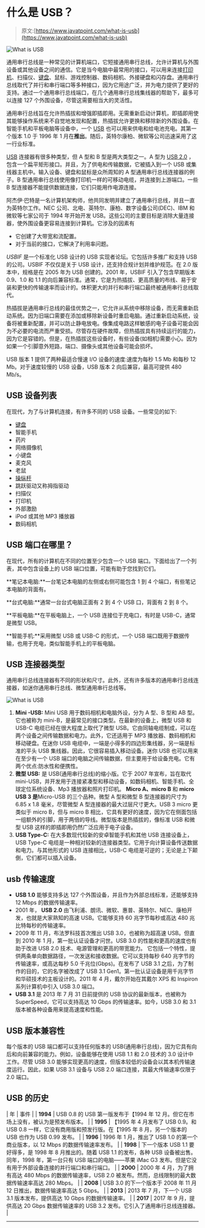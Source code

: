 # 什么是 USB？

> 原文:[https://www.javatpoint.com/what-is-usb](https://www.javatpoint.com/what-is-usb)

![What is USB](../Images/13e91c33f1b591b9d26d63673c935c37.png)

通用串行总线是一种常见的计算机端口，它短接通用串行总线，允许计算机与外围设备或其他设备之间的通信。它是当今电脑中最常用的接口，可以用来连接[打印机](https://www.javatpoint.com/printers)、扫描仪、[键盘](https://www.javatpoint.com/keyboard)、鼠标、游戏控制器、数码相机、外接硬盘和闪存盘。通用串行总线取代了并行和串行端口等多种接口，因为它用途广泛，并为电力提供了更好的支持。通过一个通用串行总线端口，在几个通用串行总线集线器的帮助下，最多可以连接 127 个外围设备，尽管这需要相当大的灵活性。

通用串行总线旨在允许热插拔和增强即插即用。无需重新启动计算机，即插即用使其能够操作系统来不自觉地发现和配置，热插拔允许更换和移除新的外围设备。在智能手机和平板电脑等设备中，一个 [USB](https://www.javatpoint.com/usb-full-form) 也可以用来供电和给电池充电。其第一个版本 1.0 于 1996 年 1 月在**推出**。随后，英特尔康柏、微软等公司迅速采用了这一行业标准。

[USB](https://www.javatpoint.com/usb-flash-drive) 连接器有很多种类型，但 A 型和 B 型是两大类型之一。A 型为 [USB 2.0](https://www.javatpoint.com/usb-2-0-vs-usb-3-0) ，包含一个扁平矩形接口。并且，为了供电和传输数据，它被插入到一个 USB 或集线器主机中。输入设备、键盘和鼠标是众所周知的 A 型通用串行总线连接器的例子。B 型通用串行总线使用像打印机一样的可移动电缆，并连接到上游端口。一些 B 型连接器不能提供数据连接，它们只能用作电源连接。

阿杰伊·巴特是一名计算机架构师，他共同发明并建立了通用串行总线，并且一直为英特尔工作。NEC 公司、北电、英特尔、康柏、数字设备公司(DEC)、IBM 和微软等七家公司于 1994 年开始开发 USB。这些公司的主要目标是消除大量连接器，使外围设备更容易连接到计算机。它涉及的因素有

*   它创建了大带宽和流配置。
*   对于当前的接口，它解决了利用率问题。

*USBIF* 是一个标准化 USB 设计的 USB 实现者论坛。它包括许多推广和支持 USB 的公司。USBIF 不仅仅是关于 USB 设计，还支持合规计划并维护规范。在 2.0 版本中，规格是在 2005 年为 USB 创建的。2001 年，USBIF 引入了包含早期版本 0.9、1.0 和 1.1 的向后兼容标准。通常，它是为热插拔、更高质量的布线、易于安装和更快的传输速率而设计的。体积更大的并行和串行端口最终被通用串行总线取代。

热插拔是通用串行总线的最佳优势之一，它允许从系统中移除设备，而无需重新启动系统。因为旧端口需要在添加或移除新设备时重启电脑。通过重新启动系统，设备将被重新配置，并可以防止静电放电。像集成电路这样敏感的电子设备可能会因为不必要的电流而严重受损。尽管存在硬件故障，但热插拔具有持续运行的能力，因为它是容错的。但是，在热插拔这些设备时，有些设备(如相机)需要小心。因为如果一个引脚意外短路，端口、摄像头或其他设备可能会损坏。

USB 版本 1 提供了两种最适合慢速 I/O 设备的速度:速度为每秒 1.5 Mb 和每秒 12 Mb。对于速度较慢的 USB 设备，USB 版本 2 向后兼容，最高可提供 480 Mb/s。

## USB 设备列表

在现代，为了与计算机连接，有许多不同的 USB 设备。一些常见的如下:

*   [键盘](https://www.javatpoint.com/computer-graphics-input-devices#keyboard)
*   智能手机
*   药片
*   网络摄像机
*   小键盘
*   麦克风
*   老鼠
*   [操纵杆](https://www.javatpoint.com/computer-graphics-trackball#joystick)
*   跳跃驱动又称拇指驱动
*   扫描仪
*   打印机
*   外部激励
*   iPod 或其他 MP3 播放器
*   数码相机

## USB 端口在哪里？

在现代，所有的计算机在不同的位置至少包含一个 USB 端口。下面给出了一个列表，其中包含设备上的 USB 端口位置，可能有助于您找到它们。

**笔记本电脑:**一台笔记本电脑的左侧或右侧可能包含 1 到 4 个端口，有些笔记本电脑的背面有。

**台式电脑:**通常一台台式电脑正面有 2 到 4 个 USB 口，背面有 2 到 8 个。

**平板电脑:**在平板电脑上，一个 USB 连接位于充电口，有时是 USB-C，通常是微型 USB。

**智能手机:**采用微型 USB 或 USB-C 的形式，一个 USB 端口既用于数据传输，也用于充电，类似智能手机上的平板电脑。

## USB 连接器类型

通用串行总线连接器有不同的形状和尺寸。此外，还有许多版本的通用串行总线连接器，如迷你通用串行总线、微型通用串行总线等。

![What is USB](../Images/c561d160c283f050991107e94afa5d11.png)

1.  **Mini -USB:** Mini USB 用于数码相机和电脑外设，分为 A 型、B 型和 AB 型。它也被称为 mini-B，是最常见的接口类型。在最新的设备上，微型 USB 和 USB-C 电缆已经在很大程度上取代了微型 USB。它由同轴电缆制成，可以在两个设备之间传输数据和电力。此外，它还适用于 MP3 播放器、数码相机和移动硬盘。在迷你 USB 电缆中，一端是小得多的四边形集线器，另一端是标准的平头 USB 集线器。因此，它很容易插入移动设备。迷你 USB 也可以用来在至少有一个 USB 端口的电脑之间传输数据，但主要用于给设备充电。它有两个优点:防水性和便携性。
2.  **微型 USB:** 是 USB(通用串行总线)的缩小版。它于 2007 年宣布，旨在取代 mini-USB，并开发用于连接紧凑型和移动设备，如数码相机、智能手机、全球定位系统设备、Mp3 播放器和照片打印机。
    **Micro A、micro B** 和 **micro USB 3 是**Micro-USB 的三个品种。微型 A 型和微型 B 型连接器的尺寸为 6.85 x 1.8 毫米，尽管微型 A 型连接器的最大过层尺寸更大。USB 3 micro 更类似于 micro B，但与 micro B 相比，它具有更好的速度，因为它在侧面包括一组额外的引脚，用于两倍的导线。微型版本是热插拔的，像标准 USB 和微型 USB 这样的即插即用仍然广泛应用于电子设备。
3.  **USB Type-C:** 在大多数现代较新的安卓智能手机和其他 USB 连接设备上，USB Type-C 电缆是一种相对较新的连接器类型。它用于向计算设备传送数据和电力。与其他形式的 USB 连接相比，USB-C 电缆是可逆的；无论是上下颠倒，它们都可以插入设备。

## usb 传输速度

*   **USB 1.0** 能够支持多达 127 个外围设备，并且作为外部总线标准，还能够支持 12 Mbps 的数据传输速率。
*   2001 年， **USB 2.0** 由飞利浦、朗讯、微软、惠普、英特尔、NEC、康柏开发，也就是大家熟知的高速 USB。它能够支持 60 兆字节每秒或高达 480 兆比特每秒的传输速率。
*   2009 年 11 月，布法罗科技首次推出 USB 3.0，也被称为超高速 USB。但直到 2010 年 1 月，第一批认证设备才问世。USB 3.0 的性能和更高的速度也有助于改进 USB 2.0 技术、电源管理和更高的带宽能力。
    它包括一个特性，提供两条单向数据路径，一次发送和接收数据。它可以支持每秒 640 兆字节的传输速率，或高达每秒 5.0 千兆位(Gbps)。在发布了 USB 3.1 之后，为了制作的目的，它的名字被改成了 USB 3.1 Gen1。第一批认证设备是用千兆字节和华硕技术的主板设计的。2011 年 4 月，戴尔开始在其戴尔 XPS 和 Inspiron 系列计算机中引入 USB 3.0 端口。
*   **USB 3.1** 是 2013 年 7 月 31 日前提供的 USB 协议的最新版本，也被称为 SuperSpeed，它可以支持高达 10 Gbps 的传输速率。如今，USB 3.0 和 3.1 版本被各种设备用来提高速度和性能。

## USB 版本兼容性

每个版本的 USB 端口都可以支持任何版本的 USB(通用串行总线)，因为它具有向后和向前兼容的能力。例如，设备能够在使用 USB 1.1 和 2.0 技术的 3.0 设计中工作。尽管 USB 3.0 能够实现更高的速度，但版本较低的设备会以其本机传输速度运行。因此，如果 USB 3.1 设备与 USB 2.0 端口连接，其最大传输速率仅限于 2.0 端口。

## USB 的历史

| 年 | 事件 |
| **1994** | USB 0.8 的 USB 第一版发布于【1994 年 12 月。但它在市场上没有，被认为是预发布版本。 |
| **1995** | 【1995 年 4 月发布了 USB 0.9。和 USB 0.8 一样，它没有商用版和预发行版。在【1995 年 8 月，另一个版本的 USB 也作为 USB 0.99 发布。 |
| **1996** | 1996 年 1 月，推出了 USB 1.0 的第一个商业版本，以 12 Mbps 的数据传输速率发布。 |
| **1998** | 下一个版本 USB 1.1 要好得多，是 1998 年 8 月推出的。随着 USB 1.1 的发布，各种 USB 设备被出售。同年，1998 年，第一台只有 USB 端口的电脑——苹果 iMac G3 发布。但是它没有用于外部设备连接的并行端口和串行端口。 |
| **2000** | 2000 年 4 月，为了拥有高达 480 Mbps 的数据传输速率，USB 2.0 被发布。然而，总线限制的最大数据传输速率高达 280 Mbps。 |
| **2008** | USB 3.0 的下一个版本于 2008 年 11 月 12 日推出，数据传输速率高达 5 Gbps。 |
| **2013** | 2013 年 7 月，下一个 USB 3.1 版本发布，提供高达 10 Gbps 的数据传输速率。 |
| **2017** | 2017 年 9 月，提供高达 20 Gbps 数据传输速率的 USB 3.2 发布。它引入了通用串行总线连接器。 |

* * *